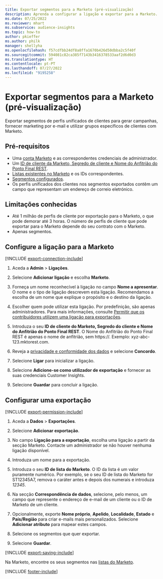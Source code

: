 ```yaml
---
title: Exportar segmentos para a Marketo (pré-visualização)
description: Aprenda a configurar a ligação e exportar para a Marketo.
ms.date: 07/25/2022
ms.reviewer: mhart
ms.subservice: audience-insights
ms.topic: how-to
author: pkieffer
ms.author: philk
manager: shellyha
ms.openlocfilehash: f57cdfbb24df8a8ffa1670b426d50dbba2c5f40f
ms.sourcegitcommit: 594081c82ca385f7143b3416378533aaf2d6d0d3
ms.translationtype: HT
ms.contentlocale: pt-PT
ms.lasthandoff: 07/27/2022
ms.locfileid: "9195258"
---
```

# <a name="export-segments-to-marketo-preview"></a>Exportar segmentos para a Marketo (pré-visualização)

Exportar segmentos de perfis unificados de clientes para gerar campanhas, fornecer marketing por e-mail e utilizar grupos específicos de clientes com Marketo.

## <a name="prerequisites"></a>Pré-requisitos

- Uma [conta Marketo](https://login.marketo.com/) e as correspondentes credenciais de administrador.
- Um [ID de cliente da Marketo, Segredo de cliente e Nome do Anfitrião do Ponto Final REST](https://developers.marketo.com/rest-api/authentication/).
- [Listas existentes no Marketo](https://docs.marketo.com/display/public/DOCS/Understanding+Static+Lists) e os IDs correspondentes.
- [Segmentos configurados](segments.md).
- Os perfis unificados dos clientes nos segmentos exportados contêm um campo que representam um endereço de correio eletrónico.

## <a name="known-limitations"></a>Limitações conhecidas

- Até 1 milhão de perfis de cliente por exportação para o Marketo, o que pode demorar até 3 horas. O número de perfis de cliente que pode exportar para o Marketo depende do seu contrato com o Marketo.
- Apenas segmentos.

## <a name="set-up-connection-to-marketo"></a>Configure a ligação para a Marketo

[!INCLUDE [export-connection-include](includes/export-connection-admn.md)]

1. Aceda a **Admin** > **Ligações**.

1. Selecione **Adicionar ligação** e escolha **Marketo**.

1. Forneça um nome reconhecível à ligação no campo **Nome a apresentar**. O nome e o tipo de ligação descrevem esta ligação. Recomendamos a escolha de um nome que explique o propósito e o destino da ligação.

1. Escolher quem pode utilizar esta ligação. Por predefinição, são apenas administradores. Para mais informações, consulte [Permitir que os contribuidores utilizem uma ligação para exportações](connections.md#allow-contributors-to-use-a-connection-for-exports).

1. Introduza o seu **ID de cliente do Marketo, Segredo do cliente e Nome do Anfitrião do Ponto Final REST**. O Nome do Anfitrião do Ponto Final REST é apenas o nome de anfitrião, sem https://. Exemplo: xyz-abc-123.mktorest.com.

1. Reveja a [privacidade e conformidade dos dados](connections.md#data-privacy-and-compliance) e selecione **Concordo**.

1. Selecione **Ligar** para inicializar a ligação.

1. Selecione **Adicione-se como utilizador de exportação** e fornecer as suas credenciais Customer Insights.

1. Selecione **Guardar** para concluir a ligação.

## <a name="configure-an-export"></a>Configurar uma exportação

[!INCLUDE [export-permission-include](includes/export-permission.md)]

1. Aceda a **Dados** > **Exportações**.

1. Selecione **Adicionar exportação**.

1. No campo **Ligação para a exportação**, escolha uma ligação a partir da secção Marketo. Contacte um administrador se não houver nenhuma ligação disponível.

1. Introduza um nome para a exportação.

1. Introduza o seu **ID de lista do Marketo**. O ID da lista é um valor puramente numérico. Por exemplo, se o seu ID de lista do Marketo for ST12345A7, remova o caráter antes e depois dos numerais e introduza *12345*.

1. Na secção **Correspondência de dados**, selecione, pelo menos, um campo que represente o endereço de e-mail de um cliente ou o ID de Marketo de um cliente.

1. Opcionalmente, exporte **Nome próprio**, **Apelido**, **Localidade**, **Estado** e **País/Região** para criar e-mails mais personalizados. Selecione **Adicionar atributo** para mapear estes campos.

1. Selecione os segmentos que quer exportar.

1. Selecione **Guardar**.

[!INCLUDE [export-saving-include](includes/export-saving.md)]

Na Marketo, encontre os seus segmentos nas [listas do Marketo](https://docs.marketo.com/display/public/DOCS/Understanding+Static+Lists).

[!INCLUDE [footer-include](includes/footer-banner.md)]
